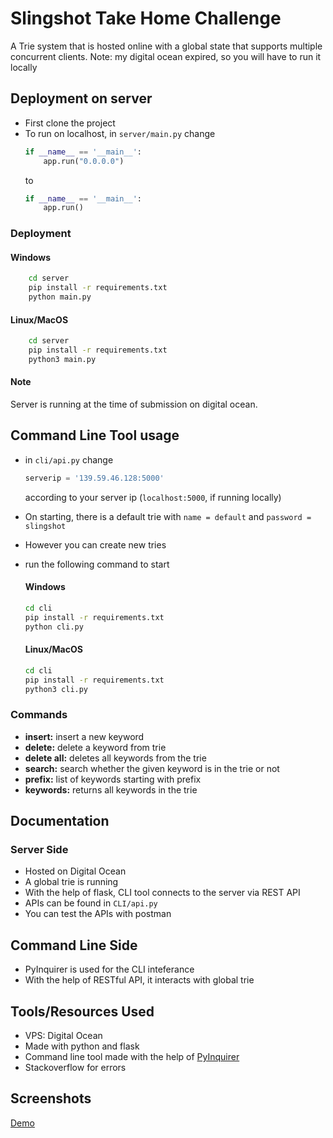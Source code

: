 
# Slingshot Take Home Challenge

A Trie system that is hosted online with a global state that supports multiple concurrent clients.
Note: my digital ocean expired, so you will have to run it locally



## Deployment on server

- First clone the project
- To run on localhost, in `server/main.py` change
    ```python
    if __name__ == '__main__':    
        app.run("0.0.0.0")
    ```
    to
    ```python
    if __name__ == '__main__':    
        app.run()
    ```

### Deployment
#### Windows
```bash
    cd server
    pip install -r requirements.txt
    python main.py
```
#### Linux/MacOS
```bash
    cd server
    pip install -r requirements.txt
    python3 main.py
```

#### Note
Server is running at the time of submission on digital ocean.

  
## Command Line Tool usage

- in `cli/api.py` change 
    ```python
    serverip = '139.59.46.128:5000'
    ```
    according to your server ip (`localhost:5000`, if running locally)
- On starting, there is a default trie with `name = default` and `password = slingshot`
- However you can create new tries
- run the following command to start 
    #### Windows
    ```bash
    cd cli
    pip install -r requirements.txt
    python cli.py
    ```

    #### Linux/MacOS
    ```bash
    cd cli
    pip install -r requirements.txt
    python3 cli.py
    ```

### Commands

- **insert:** insert a new keyword
- **delete:** delete a keyword from trie
- **delete all:** deletes all keywords from the trie
- **search:** search whether the given keyword is in the trie or not
- **prefix:** list of keywords starting with prefix
- **keywords:** returns all keywords in the trie


## Documentation

### Server Side
- Hosted on Digital Ocean
- A global trie is running
- With the help of flask, CLI tool connects to the server via REST API
- APIs can be found in `CLI/api.py`
- You can test the APIs with postman


## Command Line Side
- PyInquirer is used for the CLI inteferance
- With the help of RESTful API, it interacts with global trie
  
## Tools/Resources Used

- VPS: Digital Ocean
- Made with python and flask
- Command line tool made with the help of [PyInquirer](https://github.com/CITGuru/PyInquirer)
- Stackoverflow for errors
  
## Screenshots

[Demo](https://imgur.com/a/cGcCf3c)


  
